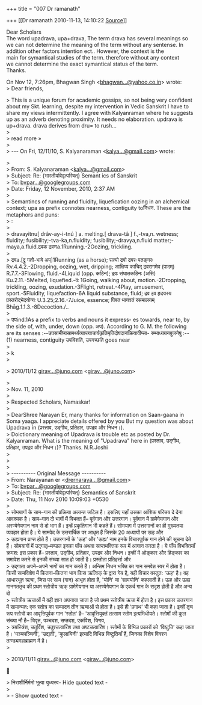 +++
title = "007 Dr ramanath"

+++
[[Dr ramanath	2010-11-13, 14:10:22 [Source](https://groups.google.com/g/bvparishat/c/1gotq8rYudk)]]



Dear Scholars  
The word upadrava, upa+drava, The term drava has several meanings so  
we can not determine the meaning of the term without any sentense. In  
addition other factors intention ect.. However, the context is the  
main for symantical studies of the term. therefore without any context  
we cannot determine the exact symantical status of the term.  
Thanks.

On Nov 12, 7:26pm, Bhagwan Singh \<[bhagwan...@yahoo.co.in]()\> wrote:  
\> Dear friends,  

\> This is a unique forum for academic gossips, so not being very confident about my Skt. learning, despite my intervention in Vedic Sanskrit I have to share my views intermittently. I agree with Kalyanraman where he suggests up as an adverb denoting proximity. It needs no elaboration. updrava is up+drava. drava derives from dru= to rush...  
\>  
\> read more »  
\>  
\> --- On Fri, 12/11/10, S. Kalyanaraman \<[kalya...@gmail.com]()\> wrote:

  
\>  
\> From: S. Kalyanaraman \<[kalya...@gmail.com]()\>  
\> Subject: Re: {भारतीयविद्वत्परिषत्} Semant ics of Sanskrit  
\> To: [bvpar...@googlegroups.com]()  
\> Date: Friday, 12 November, 2010, 2:37 AM  
\>  
\> Semantincs of running and fluidity, liquefication oozing in an alchemical context; upa as prefix connotes nearness, contiguity toनिधन. These are the metaphors and puns:  
\> :  
\>  
\> dravayitnu\[ drâv-ay-i-tnú \] a. melting.\[ drava-tâ \] f.,-tva,n. wetness; fluidity; fusibility;-tva-ka,n.fluidity; fusibility;-dravya,n.fluid matter;-maya,a.fluid.द्रवक द्रवणa.1Running.-2Oozing, trickling.  
\>  
\> द्रवa.\[द्रु गतौ-भावे अप्\]1Running (as a horse); सत्यो द्रवो द्रवरः पतङ्गरः Rv.4.4.2.-2Dropping, oozing, wet, dripping; आक्षिप्य काचिद् द्रवरागमेव (पादम्) R.7.7.-3Flowing, fluid.-4Liquid (opp. कठिन); द्रवः संघातकठिनः (असि) Ku.2.11.-5Melted, liquefied.-वः 1Going, walking about, motion.-2Dropping, trickling, oozing, exudation.-3Flight, retreat.-4Play, amusement, sport.-5Fluidity, liquefaction-6A liquid substance, fluid; द्रव इव हृदयस्य प्रस्तरोद्भेदयोग्यः U.3.25;2.16.-7Juice, essence; पिबत भागवतं रसमालयम् Bhāg.1.1.3.-8Decoction./..  
\>  
\> उपind.1As a prefix to verbs and nouns it express- es towards, near to, by the side of, with, under, down (opp. अप). According to G. M. the following are its senses :--उपसामीप्यसामर्थ्यव्याप्त्याचार्यकृतिमृतिदोषदानक्रियावीप्सा- रम्भाध्ययनबुजनेषु :-- (1) nearness, contiguity उपविशति, उपगच्छति goes near  
\>  
\> k  
\>  

\> 2010/11/12 [girav...@juno.com]() \<[girav...@juno.com]()\>

  
\>  
\> Nov. 11, 2010  
\>   
\> Respected Scholars, Namaskar!  
\>   
\> DearShree Narayan Er, many thanks for information on Saan-gaana in Soma yaaga. I appreciate details offered by you But my question was about Upadrava in (प्रस्ताव, उद्गीथ, प्रतिहार, उपद्रव और निधन।).  
\> Doictionary meaning of Upadrava is trouble etc as posted by Dr. Kalyanraman. What is the meaning of "Upadrava" here in (प्रस्ताव, उद्गीथ, प्रतिहार, उपद्रव और निधन।)? Thanks. N.R.Joshi  
\>  
\>  
\>  
\> ---------- Original Message ----------  
\> From: Narayanan er \<[drernaraya...@gmail.com]()\>  
\> To: [bvpar...@googlegroups.com]()  
\> Subject: Re: {भारतीयविद्वत्परिषत्} Semantics of Sanskrit  
\> Date: Thu, 11 Nov 2010 10:09:03 +0530  
\>  
\> सोमयागों के साम–गान की प्रक्रिया अत्यन्त जटिल है। इसलिए यहाँ उसका आंशिक परिचय दे देना आवश्यक है। साम–गान दो भागों में विभक्त हैं– पूर्वगान और उत्तरगान। पूर्वगान में ग्रामेगेयगान और अरण्येगेयगान नाम से दो भाग हैं। इन्हें प्रकृतिगान भी कहते हैं। सोमयाग में उत्तरगानों का ही मुख्यतया व्यवहार होता है। ये सामवेद के उत्तरार्चिक पर आधृत हैं जिसके 20 अध्यायों पर ऊह और  
\> ऊह्यगान प्राप्त होते हैं। उत्तरगानों के 'ऊह' और 'ऊह्य' नाम इनके विचारपूर्वक गान होने की सूचना देते हैं। सोमयागों में उद्गातृ–मण्डल इनका पाँच अथवा साप्तभक्तिक रूप में आगान करता है। ये पाँच विभक्तियाँ क्रमश: इस प्रकार हैं– प्रस्ताव, उद्गीथ, प्रतिहार, उपद्रव और निधन। इन्हीं में ओङ्कार और हिङ्कार का समावेश करने से इनकी संख्या सात हो जाती है। प्रस्तोता प्रतिहर्त्ता और  
\> उद्गाता अपने–अपने भागों का गान करते हैं। अन्तिम निधन भक्ति का गान समवेत स्वर में होता है। किसी सामविशेष में कितना–कितना भाग किस ऋत्विक् के द्वारा गेय है, यही विचार वस्तुत: 'ऊह' है। वह आधारभूत ऋचा, जिस पर साम (गान) आधृत होता है, 'योनि' या 'सामयोनि' कहलाती है। ऊह और ऊह्य गानगततृच की प्रथम स्तोत्रीय ऋक् ग्रामेगेयगान या अरण्येगेयगान के एकर्च गान के सदृश होती है और अन्य दो  
\> स्तोत्रीय ऋचाओं में वही ज्ञान अपनाया जाता है जो प्रथम स्तोत्रीय ऋचा में होता है। इस प्रकार उत्तरगान में सामान्यत: एक स्तोत्र का सम्पादन तीन ऋचाओं से होता है। इसे ही 'प्रगाथ' भी कहा जाता है। इन्हीं तृच रूप स्तोत्रों का आवृत्तिपूर्वक गान 'स्तोत' है– 'आवृत्तियुक्तं तत्साम स्तोम इत्यभिधीयते। स्तोमों की कुल संख्या नौ है– त्रिवृत, पञ्चदश, सप्तदश, एकविंश, त्रिणव,  
\> त्रयस्त्रिंश, चतुर्विंश, चतुश्चत्वारिंश तथा अष्टचत्वारिंश। स्तोमों के विभिन्न प्रकारों को ‘विष्टुति’ कहा जाता है। 'पञ्चपञ्चिनी', 'उद्यती', 'कुलायिनी' इत्यादि विभिन्न विष्टुतियाँ हैं, जिनका विशेष विवरण ताण्ड्यमहाब्राह्मण में है।  
\>  

\> 2010/11/11 [girav...@juno.com]() \<[girav...@juno.com]()\>



\> निराशीर्निर्ममो भूत्वा युध्यस्व- Hide quoted text -  
\>  
\> - Show quoted text -


